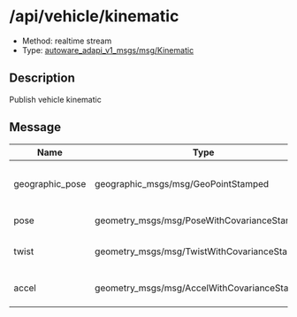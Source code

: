 <!-- This file is generated by a tool. Do not edit directly. -->

# /api/vehicle/kinematic

- Method: realtime stream
- Type: [autoware_adapi_v1_msgs/msg/Kinematic](../../../types/autoware_adapi_v1_msgs/msg/kinematic.md)

## Description

Publish vehicle kinematic

## Message

| Name            | Type                                         | Description                                                                                                |
| --------------- | -------------------------------------------- | ---------------------------------------------------------------------------------------------------------- |
| geographic_pose | geographic_msgs/msg/GeoPointStamped          | The longitude and latitude of the vehicle, if the map do not contains MGRS code, it will not be available. |
| pose            | geometry_msgs/msg/PoseWithCovarianceStamped  | The pose with covariance from the base link                                                                |
| twist           | geometry_msgs/msg/TwistWithCovarianceStamped | Vehicle current twist with covariance , input from /localization/kinematic_state                           |
| accel           | geometry_msgs/msg/AccelWithCovarianceStamped | Vehicle current acceleration with covariance , input from /localization/acceleration                       |
